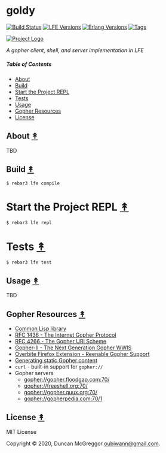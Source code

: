 # goldy

[![Build Status][gh-actions-badge]][gh-actions]
[![LFE Versions][lfe-badge]][lfe]
[![Erlang Versions][erlang-badge]][versions]
[![Tags][github-tags-badge]][github-tags]

[![Project Logo][logo]][logo-large]

*A gopher client, shell, and server implementation in LFE*

##### Table of Contents

* [About](#about-)
* [Build](#build-)
* [Start the Project REPL](#start-the-repl-)
* [Tests](#tests-)
* [Usage](#usage-)
* [Gopher Resources](#gopher-resources-)
* [License](#license-)

## About [&#x219F;](#table-of-contents)

TBD

## Build [&#x219F;](#table-of-contents)

```shell
$ rebar3 lfe compile
```

# Start the Project REPL [&#x219F;](#table-of-contents)

```shell
$ rebar3 lfe repl
```

# Tests [&#x219F;](#table-of-contents)

```shell
$ rebar3 lfe test
```

## Usage [&#x219F;](#table-of-contents)

TBD

## Gopher Resources [&#x219F;](#table-of-contents)

* [Common Lisp library](https://github.com/knusbaum/cl-gopher)
* [RFC 1436 - The Internet Gopher Protocol](https://tools.ietf.org/rfc/rfc1436.txt)
* [RFC 4266 - The Gopher URI Scheme](https://tools.ietf.org/rfc/rfc4266.txt)
* [Gopher-II - The Next Generation Gopher WWIS](https://tools.ietf.org/html/draft-matavka-gopher-ii-02)
* [Overbite Firefox Extension - Reenable Gopher Support](https://addons.mozilla.org/en-US/firefox/addon/overbitewx/)
* [Generating static Gopher content](https://jfm.carcosa.net/blog/computing/hugo-gopher/)
* `curl` - built-in support for `gopher://`
* Gopher servers
  * [gopher://gopher.floodgap.com:70/](gopher://gopher.floodgap.com:70/)
  * [gopher://freeshell.org:70/](gopher://freeshell.org:70/)
  * [gopher://gopher.quux.org:70/](gopher://gopher.quux.org:70/)
  * [gopher://gopherpedia.com:70/1](gopher://gopherpedia.com:70/1)

## License [&#x219F;](#table-of-contents)

MIT License

Copyright © 2020, Duncan McGreggor <oubiwann@gmail.com>.

<!-- Named page links below: /-->

[logo]: https://avatars1.githubusercontent.com/u/3434967?s=250
[logo-large]: https://avatars1.githubusercontent.com/u/3434967
[github]: https://github.com/oubiwann/goldy
[gh-actions-badge]: https://github.com/oubiwann/goldy/workflows/ci%2Fcd/badge.svg
[gh-actions]: https://github.com/oubiwann/goldy/actions
[lfe]: https://github.com/rvirding/lfe
[lfe-badge]: https://img.shields.io/badge/lfe-1.3.0-blue.svg
[erlang-badge]: https://img.shields.io/badge/erlang-19%20to%2023-blue.svg
[versions]: https://github.com/oubiwann/goldy/blob/master/.github/workflows/cicd.yml#L17
[github-tags]: https://github.com/oubiwann/goldy/tags
[github-tags-badge]: https://img.shields.io/github/tag/oubiwann/goldy.svg
[github-downloads]: https://img.shields.io/github/downloads/oubiwann/goldy/total.svg
